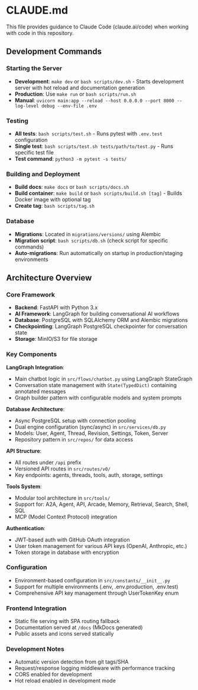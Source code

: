 # CLAUDE.md

This file provides guidance to Claude Code (claude.ai/code) when working with code in this repository.

## Development Commands

### Starting the Server
- **Development**: `make dev` or `bash scripts/dev.sh` - Starts development server with hot reload and documentation generation
- **Production**: Use `make run` or `bash scripts/run.sh`
- **Manual**: `uvicorn main:app --reload --host 0.0.0.0 --port 8000 --log-level debug --env-file .env`

### Testing
- **All tests**: `bash scripts/test.sh` - Runs pytest with `.env.test` configuration
- **Single test**: `bash scripts/test.sh tests/path/to/test.py` - Runs specific test file
- **Test command**: `python3 -m pytest -s tests/`

### Building and Deployment
- **Build docs**: `make docs` or `bash scripts/docs.sh`
- **Build container**: `make build` or `bash scripts/build.sh [tag]` - Builds Docker image with optional tag
- **Create tag**: `bash scripts/tag.sh`

### Database
- **Migrations**: Located in `migrations/versions/` using Alembic
- **Migration script**: `bash scripts/db.sh` (check script for specific commands)
- **Auto-migrations**: Run automatically on startup in production/staging environments

## Architecture Overview

### Core Framework
- **Backend**: FastAPI with Python 3.x
- **AI Framework**: LangGraph for building conversational AI workflows
- **Database**: PostgreSQL with SQLAlchemy ORM and Alembic migrations
- **Checkpointing**: LangGraph PostgreSQL checkpointer for conversation state
- **Storage**: MinIO/S3 for file storage

### Key Components

**LangGraph Integration**: 
- Main chatbot logic in `src/flows/chatbot.py` using LangGraph StateGraph
- Conversation state management with `State(TypedDict)` containing annotated messages
- Graph builder pattern with configurable models and system prompts

**Database Architecture**:
- Async PostgreSQL setup with connection pooling
- Dual engine configuration (sync/async) in `src/services/db.py`
- Models: User, Agent, Thread, Revision, Settings, Token, Server
- Repository pattern in `src/repos/` for data access

**API Structure**:
- All routes under `/api` prefix
- Versioned API routes in `src/routes/v0/`
- Key endpoints: agents, threads, tools, auth, storage, settings

**Tools System**:
- Modular tool architecture in `src/tools/`
- Support for: A2A, Agent, API, Arcade, Memory, Retrieval, Search, Shell, SQL
- MCP (Model Context Protocol) integration

**Authentication**:
- JWT-based auth with GitHub OAuth integration
- User token management for various API keys (OpenAI, Anthropic, etc.)
- Token storage in database with encryption

### Configuration
- Environment-based configuration in `src/constants/__init__.py`
- Support for multiple environments (.env, .env.production, .env.test)
- Comprehensive API key management through UserTokenKey enum

### Frontend Integration
- Static file serving with SPA routing fallback
- Documentation served at `/docs` (MkDocs generated)
- Public assets and icons served statically

### Development Notes
- Automatic version detection from git tags/SHA
- Request/response logging middleware with performance tracking
- CORS enabled for development
- Hot reload enabled in development mode